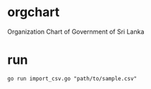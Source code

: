 # orgchart
Organization Chart of Government of Sri Lanka

# run

    go run import_csv.go "path/to/sample.csv"
